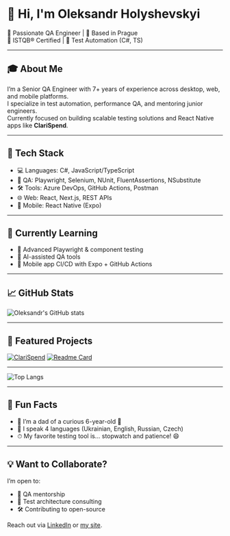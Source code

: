 # 👋 Hi, I'm Oleksandr Holyshevskyi

🎯 Passionate QA Engineer | 📍 Based in Prague  
💼 ISTQB® Certified | 🤖 Test Automation (C#, TS)

---

## 🎓 About Me

I’m a Senior QA Engineer with 7+ years of experience across desktop, web, and mobile platforms.  
I specialize in test automation, performance QA, and mentoring junior engineers.  
Currently focused on building scalable testing solutions and React Native apps like **ClariSpend**.

---

## 🚀 Tech Stack
- 💻 Languages: C#, JavaScript/TypeScript
- 🧪 QA: Playwright, Selenium, NUnit, FluentAssertions, NSubstitute
- 🛠️ Tools: Azure DevOps, GitHub Actions, Postman
- 🌐 Web: React, Next.js, REST APIs
- 📱 Mobile: React Native (Expo)

---

## 🧠 Currently Learning

- 🔧 Advanced Playwright & component testing
- 🧬 AI-assisted QA tools
- 🧭 Mobile app CI/CD with Expo + GitHub Actions

---

## 📈 GitHub Stats
![Oleksandr's GitHub stats](https://github-readme-stats.vercel.app/api?username=o-holyshevskyi&show_icons=true&theme=transparent )

---

## 📌 Featured Projects
[![ClariSpend](https://github-readme-stats.vercel.app/api/pin/?username=ClariSpend&repo=clari-spend-backend&theme=transparent )](https://github.com/ClariSpend/clari-spend-backend)
[![Readme Card](https://github-readme-stats.vercel.app/api/pin/?username=o-holyshevskyi&repo=oh-blog&theme=transparent )](https://github.com/o-holyshevskyi/oh-blog)

---
![Top Langs](https://github-readme-stats.vercel.app/api/top-langs/?username=o-holyshevskyi&hide_progress=true)

---

## 💬 Fun Facts

- 🧒 I’m a dad of a curious 6-year-old 👦
- 🌱 I speak 4 languages (Ukrainian, English, Russian, Czech)
- ⏱ My favorite testing tool is... stopwatch and patience! 😄

---

## 💡 Want to Collaborate?

I’m open to:
- 🤝 QA mentorship
- 🧪 Test architecture consulting
- 🛠️ Contributing to open-source

Reach out via [LinkedIn](https://www.linkedin.com/in/oleksandr-holyshevskyi) or [my site](https://oholyshevskyi.com).

